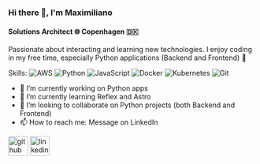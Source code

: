 ### Hi there 👋, I'm Maximiliano
#### Solutions Architect :globe_with_meridians: Copenhagen :denmark:
Passionate about interacting and learning new technologies. I enjoy coding in my free time, especially Python applications (Backend and Frontend) :rocket:

Skills: ![AWS](https://img.shields.io/badge/AWS-%23FF9900.svg?style=for-the-badge&logo=amazon-aws&logoColor=white) ![Python](https://img.shields.io/badge/python-3670A0?style=for-the-badge&logo=python&logoColor=ffdd54) ![JavaScript](https://img.shields.io/badge/javascript-%23323330.svg?style=for-the-badge&logo=javascript&logoColor=%23F7DF1E) ![Docker](https://img.shields.io/badge/docker-%230db7ed.svg?style=for-the-badge&logo=docker&logoColor=white) ![Kubernetes](https://img.shields.io/badge/kubernetes-%23326ce5.svg?style=for-the-badge&logo=kubernetes&logoColor=white) ![Git](https://img.shields.io/badge/git-%23F05033.svg?style=for-the-badge&logo=git&logoColor=white)

- 🔭 I’m currently working on Python apps 
- 🌱 I’m currently learning Reflex and Astro
- 👯 I’m looking to collaborate on Python projects (both Backend and Frontend)
- 📫 How to reach me: Message on LinkedIn




[<img src='https://cdn.jsdelivr.net/npm/simple-icons@3.0.1/icons/github.svg' alt='github' height='40'>](https://github.com/maximilianoschier)  [<img src='https://cdn.jsdelivr.net/npm/simple-icons@3.0.1/icons/linkedin.svg' alt='linkedin' height='40'>](https://www.linkedin.com/in/maximiliano-schier-bab4aa1a/)  

